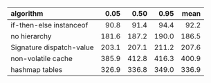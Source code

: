 |algorithm                |  0.05|  0.50|  0.95|  mean|
|:------------------------|-----:|-----:|-----:|-----:|
|if-then-else instanceof  |  90.8|  91.4|  94.4|  92.2|
|no hierarchy             | 181.6| 187.2| 190.0| 186.5|
|Signature dispatch-value | 203.1| 207.1| 211.2| 207.6|
|non-volatile cache       | 385.9| 412.8| 416.3| 400.9|
|hashmap tables           | 326.9| 336.8| 349.0| 336.9|

